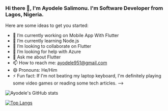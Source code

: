 ### Hi there 👋, I'm Ayodele Salimonu. I'm Software Developer from Lagos, Nigeria.

Here are some ideas to get you started:

- 🔭 I’m currently working on Mobile App With Flutter
- 🌱 I’m currently learning Node.js
- 👯 I’m looking to collaborate on Flutter
- 🤔 I’m looking for help with Azure
- 💬 Ask me about Flutter
- 📫 How to reach me: ayodele951@gmail.com
- 😄 Pronouns: He/Him
- ⚡ Fun fact: If I'm not beating my laptop keyboard, I'm definitely playing some video games or reading some tech articles.
-->

![Ayodele's GitHub stats](https://github-readme-stats.vercel.app/api?username=ayodelesalimon&show_icons=true)

[![Top Langs](https://github-readme-stats.vercel.app/api/top-langs/?username=ayodelesalimon&layout=compact)](https://github.com/anuraghazra/github-readme-stats)
